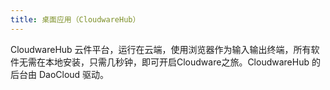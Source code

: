```yaml
---
title: 桌面应用（CloudwareHub）
---
```


CloudwareHub 云件平台，运行在云端，使用浏览器作为输入输出终端，所有软件无需在本地安装，只需几秒钟，即可开启Cloudware之旅。CloudwareHub 的后台由 DaoCloud 驱动。